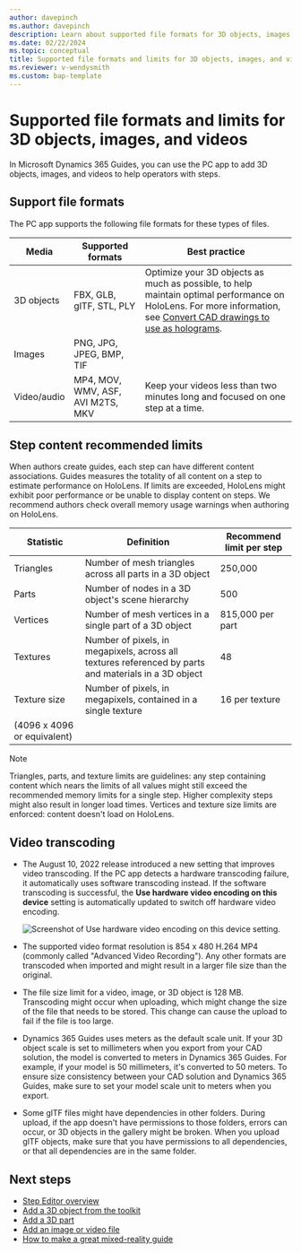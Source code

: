 ```yaml
---
author: davepinch
ms.author: davepinch
description: Learn about supported file formats for 3D objects, images, and videos in Microsoft Dynamics 365 Guides.
ms.date: 02/22/2024
ms.topic: conceptual
title: Supported file formats and limits for 3D objects, images, and videos
ms.reviewer: v-wendysmith
ms.custom: bap-template
---
```


# Supported file formats and limits for 3D objects, images, and videos

In Microsoft Dynamics 365 Guides, you can use the PC app to add 3D objects, images, and videos to help operators with steps.

## Support file formats

The PC app supports the following file formats for these types of files.

| Media | Supported formats | Best practice |
|-------|-------------------|---------------|
| 3D objects | FBX, GLB, glTF, STL, PLY | Optimize your 3D objects as much as possible, to help maintain optimal performance on HoloLens. For more information, see [Convert CAD drawings to use as holograms](author-convert-3D-models.md). |
| Images | PNG, JPG, JPEG, BMP, TIF | |
| Video/audio | MP4, MOV, WMV, ASF, AVI M2TS, MKV| Keep your videos less than two minutes long and focused on one step at a time. |

## Step content recommended limits

When authors create guides, each step can have different content associations. Guides measures the totality of all content on a step to estimate performance on HoloLens. If limits are exceeded, HoloLens might exhibit poor performance or be unable to display content on steps. We recommend authors check overall memory usage warnings when authoring on HoloLens.

| **Statistic** | **Definition**  | **Recommend limit per step** |
| ------------- | --------------- | ---------------------------- |
| Triangles     | Number of mesh triangles across all parts in a 3D object | 250,000 |
| Parts         | Number of nodes in a 3D object's scene hierarchy | 500 |
| Vertices      | Number of mesh vertices in a single part of a 3D object | 815,000 per part |
| Textures      | Number of pixels, in megapixels, across all textures referenced by parts and materials in a 3D object | 48  |
| Texture size  | Number of pixels, in megapixels, contained in a single texture | 16 per texture
(4096 x 4096 or equivalent) |

> [!NOTE]
> Triangles, parts, and texture limits are guidelines: any step containing content which nears the limits of all values might still exceed the recommended memory limits for a single step. Higher complexity steps might also result in longer load times. Vertices and texture size limits are enforced: content doesn't load on HoloLens.

## Video transcoding

- The August 10, 2022 release introduced a new setting that improves video transcoding. If the PC app detects a hardware transcoding failure, it automatically uses software transcoding instead. If the software transcoding is successful, the **Use hardware video encoding on this device** setting is automatically updated to switch off hardware video encoding. 

     ![Screenshot of Use hardware video encoding on this device setting.](media/video-transcoding-setting.PNG "Screenshot of Use hardware video encoding on this device setting")

- The supported video format resolution is 854 x 480 H.264 MP4 (commonly called "Advanced Video Recording"). Any other formats are transcoded when imported and might result in a larger file size than the original.

- The file size limit for a video, image, or 3D object is 128 MB. Transcoding might occur when uploading, which might change the size of the file that needs to be stored. This change can cause the upload to fail if the file is too large.

- Dynamics 365 Guides uses meters as the default scale unit. If your 3D object scale is set to millimeters when you export from your CAD solution, the model is converted to meters in Dynamics 365 Guides. For example, if your model is 50 millimeters, it's converted to 50 meters. To ensure size consistency between your CAD solution and Dynamics 365 Guides, make sure to set your model scale unit to meters when you  export.  

- Some glTF files might have dependencies in other folders. During upload, if the app doesn't have permissions to those folders, errors can occur, or 3D objects in the gallery might be broken. When you upload glTF objects, make sure that you have permissions to all dependencies, or that all dependencies are in the same folder.

## Next steps

- [Step Editor overview](pc-app-step-editor-overview.md)
- [Add a 3D object from the toolkit](pc-app-add-3D-model.md)
- [Add a 3D part](pc-app-add-3D-part.md)
- [Add an image or video file](pc-app-add-media.md)
- [How to make a great mixed-reality guide](great-guide.md) 
